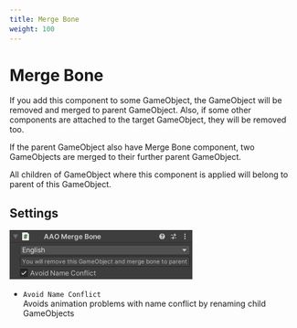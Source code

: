 ```yaml
---
title: Merge Bone
weight: 100
---
```


# Merge Bone

If you add this component to some GameObject, the GameObject will be removed and merged to parent GameObject.
Also, if some other components are attached to the target GameObject, they will be removed too.

If the parent GameObject also have Merge Bone component, two GameObjects are merged to their further parent GameObject.

All children of GameObject where this component is applied will belong to parent of this GameObject.

## Settings

![component.png](component.png)

- `Avoid Name Conflict`  
  Avoids animation problems with name conflict by renaming child GameObjects
